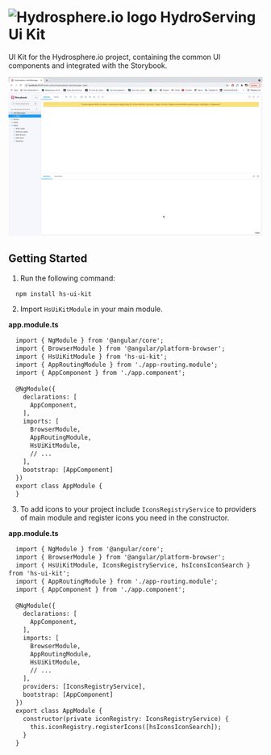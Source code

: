 # <img src="https://gblobscdn.gitbook.com/spaces%2F-MESaD8WY3ggQLtBByXl%2Favatar-1597150668933.png?alt=media" alt="Hydrosphere.io logo" width="70"> HydroServing Ui Kit

UI Kit for the Hydrosphere.io project, containing the common UI components and integrated with the Storybook.

![](src/assets/images/Storybook.gif)

## Getting Started

1. Run the following command:
```
  npm install hs-ui-kit
```
2. Import `HsUiKitModule` in your main module.

**app.module.ts**
```
  import { NgModule } from '@angular/core';
  import { BrowserModule } from '@angular/platform-browser';
  import { HsUiKitModule } from 'hs-ui-kit';
  import { AppRoutingModule } from './app-routing.module';
  import { AppComponent } from './app.component';

  @NgModule({
    declarations: [
      AppComponent,
    ],
    imports: [
      BrowserModule,
      AppRoutingModule,
      HsUiKitModule,
      // ...
    ],
    bootstrap: [AppComponent]
  })
  export class AppModule {
  }
```

3. To add icons to your project include `IconsRegistryService` to providers of main module and register icons you need in the constructor.

**app.module.ts**
```
  import { NgModule } from '@angular/core';
  import { BrowserModule } from '@angular/platform-browser';
  import { HsUiKitModule, IconsRegistryService, hsIconsIconSearch } from 'hs-ui-kit';
  import { AppRoutingModule } from './app-routing.module';
  import { AppComponent } from './app.component';

  @NgModule({
    declarations: [
      AppComponent,
    ],
    imports: [
      BrowserModule,
      AppRoutingModule,
      HsUiKitModule,
      // ...
    ],
    providers: [IconsRegistryService],
    bootstrap: [AppComponent]
  })
  export class AppModule {
    constructor(private iconRegistry: IconsRegistryService) {
      this.iconRegistry.registerIcons([hsIconsIconSearch]);
    }
  }
```
